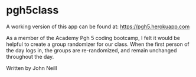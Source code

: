 # pgh5class

A working version of this app can be found at: https://pgh5.herokuapp.com

As a member of the Academy Pgh 5 coding bootcamp, I felt it would be helpful to create a group randomizer for our class. When the first person of the day logs in, the groups are re-randomized, and remain unchanged throughout the day.

Written by John Neill
